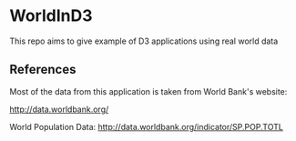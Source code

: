 # WorldInD3
This repo aims to give example of D3 applications using real world data


## References

Most of the data from this application is taken from World Bank's website:

http://data.worldbank.org/

World Population Data: http://data.worldbank.org/indicator/SP.POP.TOTL
